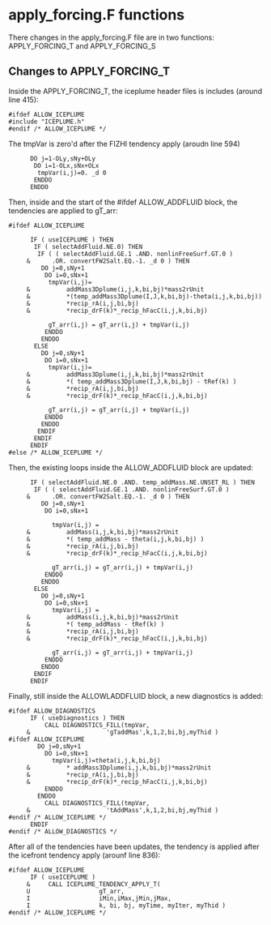 # apply_forcing.F functions

There changes in the apply_forcing.F file are in two functions: APPLY_FORCING_T and APPLY_FORCING_S

## Changes to APPLY_FORCING_T

Inside the APPLY_FORCING_T, the iceplume header files is includes (around line 415):
```
#ifdef ALLOW_ICEPLUME
#include "ICEPLUME.h"
#endif /* ALLOW_ICEPLUME */
```
The tmpVar is zero'd after the FIZHI tendency apply (aroudn line 594)
```
      DO j=1-OLy,sNy+OLy
       DO i=1-OLx,sNx+OLx
        tmpVar(i,j)=0. _d 0
       ENDDO
      ENDDO
```
Then, inside and the start of the #ifdef ALLOW_ADDFLUID block, the tendencies are applied to gT_arr:
```
#ifdef ALLOW_ICEPLUME

      IF ( useICEPLUME ) THEN
       IF ( selectAddFluid.NE.0) THEN
        IF ( ( selectAddFluid.GE.1 .AND. nonlinFreeSurf.GT.0 )
     &      .OR. convertFW2Salt.EQ.-1. _d 0 ) THEN
         DO j=0,sNy+1
          DO i=0,sNx+1
           tmpVar(i,j)=
     &          addMass3Dplume(i,j,k,bi,bj)*mass2rUnit
     &          *(temp_addMass3Dplume(I,J,k,bi,bj)-theta(i,j,k,bi,bj))
     &          *recip_rA(i,j,bi,bj)
     &          *recip_drF(k)*_recip_hFacC(i,j,k,bi,bj)

           gT_arr(i,j) = gT_arr(i,j) + tmpVar(i,j)
          ENDDO
         ENDDO
       ELSE
         DO j=0,sNy+1
          DO i=0,sNx+1
           tmpVar(i,j)=
     &          addMass3Dplume(i,j,k,bi,bj)*mass2rUnit
     &          *( temp_addMass3Dplume(I,J,k,bi,bj) - tRef(k) )
     &          *recip_rA(i,j,bi,bj)
     &          *recip_drF(k)*_recip_hFacC(i,j,k,bi,bj)

           gT_arr(i,j) = gT_arr(i,j) + tmpVar(i,j)
          ENDDO
         ENDDO
        ENDIF
       ENDIF
      ENDIF
#else /* ALLOW_ICEPLUME */
```
Then, the existing loops inside the ALLOW_ADDFLUID block are updated:
```
      IF ( selectAddFluid.NE.0 .AND. temp_addMass.NE.UNSET_RL ) THEN
       IF ( ( selectAddFluid.GE.1 .AND. nonlinFreeSurf.GT.0 )
     &      .OR. convertFW2Salt.EQ.-1. _d 0 ) THEN
         DO j=0,sNy+1
          DO i=0,sNx+1

            tmpVar(i,j) =
     &          addMass(i,j,k,bi,bj)*mass2rUnit
     &          *( temp_addMass - theta(i,j,k,bi,bj) )
     &          *recip_rA(i,j,bi,bj)
     &          *recip_drF(k)*_recip_hFacC(i,j,k,bi,bj)

            gT_arr(i,j) = gT_arr(i,j) + tmpVar(i,j)
          ENDDO
         ENDDO
       ELSE
         DO j=0,sNy+1
          DO i=0,sNx+1
            tmpVar(i,j) = 
     &          addMass(i,j,k,bi,bj)*mass2rUnit
     &          *( temp_addMass - tRef(k) )
     &          *recip_rA(i,j,bi,bj)
     &          *recip_drF(k)*_recip_hFacC(i,j,k,bi,bj)

            gT_arr(i,j) = gT_arr(i,j) + tmpVar(i,j)
          ENDDO
         ENDDO
       ENDIF
      ENDIF
```
Finally, still inside the ALLOWLADDFLUID block, a new diagnostics is added:
```
#ifdef ALLOW_DIAGNOSTICS
      IF ( useDiagnostics ) THEN
          CALL DIAGNOSTICS_FILL(tmpVar,
     &                     'gTaddMas',k,1,2,bi,bj,myThid )
#ifdef ALLOW_ICEPLUME
        DO j=0,sNy+1
          DO i=0,sNx+1
            tmpVar(i,j)=theta(i,j,k,bi,bj)
     &          * addMass3Dplume(i,j,k,bi,bj)*mass2rUnit
     &          *recip_rA(i,j,bi,bj)
     &          *recip_drF(k)*_recip_hFacC(i,j,k,bi,bj)
          ENDDO
        ENDDO
          CALL DIAGNOSTICS_FILL(tmpVar,
     &                     'tAddMass',k,1,2,bi,bj,myThid )
#endif /* ALLOW_ICEPLUME */
      ENDIF
#endif /* ALLOW_DIAGNOSTICS */
```
After all of the tendencies have been updates, the tendency is applied after the icefront tendency apply (arounf line 836):
```
#ifdef ALLOW_ICEPLUME
      IF ( useICEPLUME )
     &     CALL ICEPLUME_TENDENCY_APPLY_T(
     U                   gT_arr,
     I                   iMin,iMax,jMin,jMax, 
     I                   k, bi, bj, myTime, myIter, myThid )
#endif /* ALLOW_ICEPLUME */
```
